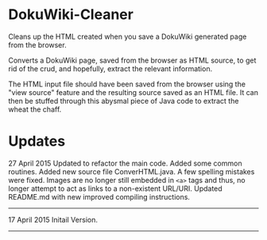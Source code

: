 # DokuWiki-Cleaner

Cleans up the HTML created when you save a DokuWiki generated page from the browser.

Converts a DokuWiki page, saved from the browser as HTML source, to get rid of the crud, and hopefully, extract the relevant information. 

The HTML input file should have been saved from the browser using the "view source" feature and the resulting source saved as an HTML file. It can then be stuffed through this abysmal piece of Java code to extract the wheat the chaff. 


# Updates


27 April 2015		Updated to refactor the main code.
				Added some common routines.
				Added new source file ConverHTML.java.
				A few spelling mistakes were fixed.
				Images are no longer still embedded in ```<a>``` tags and thus, no longer attempt to act as links to a non-existent URL/URI.
				Updated README.md with new improved compiling instructions.
***
17 April 2015		Initail Version.
***
